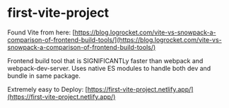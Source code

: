 # first-vite-project

Found Vite from here: [https://blog.logrocket.com/vite-vs-snowpack-a-comparison-of-frontend-build-tools/](https://blog.logrocket.com/vite-vs-snowpack-a-comparison-of-frontend-build-tools/)

Frontend build tool that is SIGNIFICANTLy faster than webpack and webpack-dev-server. Uses native ES modules to handle both dev and bundle in same package.

Extremely easy to Deploy: [https://first-vite-project.netlify.app/](https://first-vite-project.netlify.app/)
